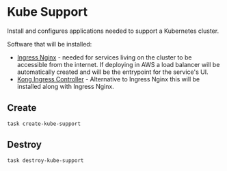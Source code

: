 # Kube Support
Install and configures applications needed to support a Kubernetes cluster.

Software that will be installed:
- [Ingress Nginx](https://kubernetes.github.io/ingress-nginx/) - needed for services living on the cluster to be accessible from the internet. If deploying in AWS a load balancer will be automatically created and will be the entrypoint for the service's UI.
- [Kong Ingress Controller](https://docs.konghq.com/kubernetes-ingress-controller/latest/get-started/) - Alternative to Ingress Nginx this will be installed along with Ingress Nginx.

## Create
```shell
task create-kube-support
```

## Destroy
```shell
task destroy-kube-support
```